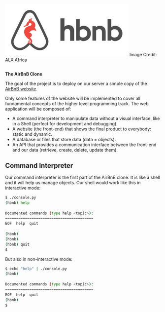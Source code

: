 <img src="https://github.com/ajipelumi/AirBnB_clone/blob/e5f82d5734c63db477609b57303de523e75837cd/images/hbnb.png" alt="hbnb logo" width="400">
Image Credit: ALX Africa

##

**The AirBnB Clone**

The goal of the project is to deploy on our server a simple copy of the [AirBnB website](https://www.airbnb.com/).

Only some features of the website will be implemented to cover all fundamental concepts of the higher level programming track.
The web application will be composed of:
- A command interpreter to manipulate data without a visual interface, like in a Shell (perfect for development and debugging).
- A website (the front-end) that shows the final product to everybody: static and dynamic.
- A database or files that store data (data = objects).
- An API that provides a communication interface between the front-end and our data (retrieve, create, delete, update them).

## Command Interpreter
Our command interpreter is the first part of the AirBnB clone. It is like a shell and it will help us manage objects. Our shell would work like this in interactive mode:
```bash
$ ./console.py
(hbnb) help

Documented commands (type help <topic>):
========================================
EOF  help  quit

(hbnb) 
(hbnb) 
(hbnb) quit
$
```
But also in non-interactive mode:
```bash
$ echo "help" | ./console.py
(hbnb)

Documented commands (type help <topic>):
========================================
EOF  help  quit
(hbnb) 
$
```
